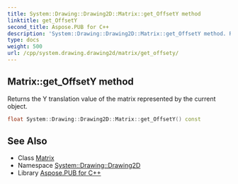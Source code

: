 ```yaml
---
title: System::Drawing::Drawing2D::Matrix::get_OffsetY method
linktitle: get_OffsetY
second_title: Aspose.PUB for C++
description: 'System::Drawing::Drawing2D::Matrix::get_OffsetY method. Returns the Y translation value of the matrix represented by the current object in C++.'
type: docs
weight: 500
url: /cpp/system.drawing.drawing2d/matrix/get_offsety/
---
```

## Matrix::get_OffsetY method


Returns the Y translation value of the matrix represented by the current object.

```cpp
float System::Drawing::Drawing2D::Matrix::get_OffsetY() const
```

## See Also

* Class [Matrix](../)
* Namespace [System::Drawing::Drawing2D](../../)
* Library [Aspose.PUB for C++](../../../)

